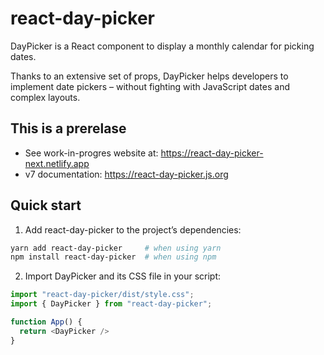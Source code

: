 # react-day-picker

DayPicker is a React component to display a monthly calendar for picking dates.

Thanks to an extensive set of props, DayPicker helps developers to implement date pickers – without fighting with JavaScript dates and complex layouts.

## This is a prerelase 

* See work-in-progres website at: https://react-day-picker-next.netlify.app
* v7 documentation: https://react-day-picker.js.org

## Quick start

1. Add react-day-picker to the project’s dependencies:
  ```bash
  yarn add react-day-picker     # when using yarn
  npm install react-day-picker  # when using npm
  ```
2. Import DayPicker and its CSS file in your script:
  ```js
  import "react-day-picker/dist/style.css";
  import { DayPicker } from "react-day-picker";

  function App() {
    return <DayPicker />
  }
  ```
